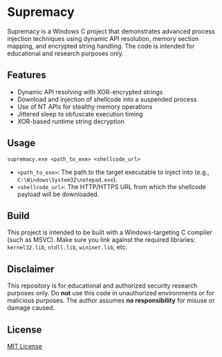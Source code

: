 # Supremacy

Supremacy is a Windows C project that demonstrates advanced process injection techniques using dynamic API resolution, memory section mapping, and encrypted string handling. The code is intended for educational and research purposes only.

## Features

- Dynamic API resolving with XOR-encrypted strings
- Download and injection of shellcode into a suspended process
- Use of NT APIs for stealthy memory operations
- Jittered sleep to obfuscate execution timing
- XOR-based runtime string decryption

## Usage

```shell
supremacy.exe <path_to_exe> <shellcode_url>
```

- `<path_to_exe>`: The path to the target executable to inject into (e.g., `C:\Windows\System32\notepad.exe`).
- `<shellcode_url>`: The HTTP/HTTPS URL from which the shellcode payload will be downloaded.

## Build

This project is intended to be built with a Windows-targeting C compiler (such as MSVC). Make sure you link against the required libraries: `kernel32.lib`, `ntdll.lib`, `wininet.lib`, etc.

## Disclaimer

This repository is for educational and authorized security research purposes only. Do **not** use this code in unauthorized environments or for malicious purposes. The author assumes **no responsibility** for misuse or damage caused.

## License

[MIT License](LICENSE)
